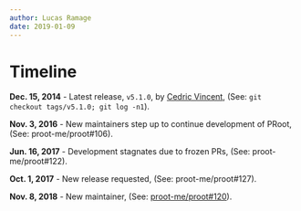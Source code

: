 ```yaml
---
author: Lucas Ramage
date: 2019-01-09
---
```


# Timeline

**Dec. 15, 2014** - Latest release, `v5.1.0`, by [Cedric Vincent](#), (See: `git checkout tags/v5.1.0; git log -n1`).

**Nov. 3, 2016** - New maintainers step up to continue development of PRoot, (See: proot-me/proot#106).

**Jun. 16, 2017** - Development stagnates due to frozen PRs, (See: proot-me/proot#122).

**Oct. 1, 2017** - New release requested, (See: proot-me/proot#127).

**Nov. 8, 2018** - New maintainer, (See: [proot-me/proot#120](https://github.com/proot-me/proot/issues/120#issuecomment-437127451)).
